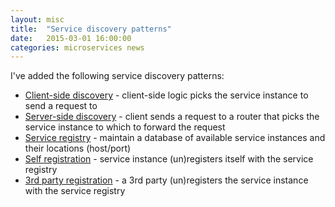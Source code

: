 ```yaml
---
layout: misc
title:  "Service discovery patterns"
date:   2015-03-01 16:00:00
categories: microservices news
---
```


I've added the following service discovery patterns:

* [Client-side discovery](/patterns/client-side-discovery.html) - client-side logic picks the service instance to send a request to
* [Server-side discovery](/patterns/server-side-discovery.html) - client sends a request to a router that picks the service instance to which to forward the request
* [Service registry](/patterns/service-registry.html) - maintain a database of available service instances and their locations (host/port)
* [Self registration](/patterns/self-registration.html) - service instance (un)registers itself with the service registry
* [3rd party registration](/patterns/3rd-party-registration.html) - a 3rd party (un)registers the service instance with the service registry

